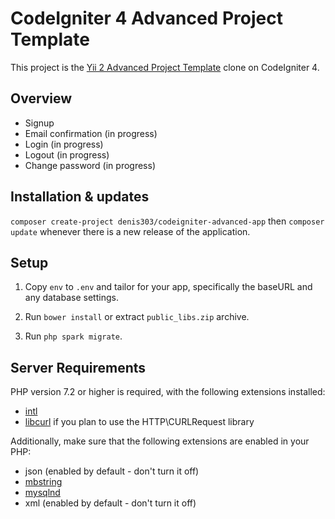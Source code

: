 # CodeIgniter 4 Advanced Project Template

This project is the [Yii 2 Advanced Project Template](https://github.com/yiisoft/yii2-app-advanced) clone on CodeIgniter 4.

## Overview

  - Signup
  - Email confirmation (in progress)
  - Login (in progress)
  - Logout (in progress)
  - Change password (in progress)

## Installation & updates

`composer create-project denis303/codeigniter-advanced-app` then `composer update` whenever
there is a new release of the application.

## Setup

1. Copy `env` to `.env` and tailor for your app, specifically the baseURL
and any database settings.

2. Run `bower install` or extract `public_libs.zip` archive. 

3. Run `php spark migrate`.

## Server Requirements

PHP version 7.2 or higher is required, with the following extensions installed: 

- [intl](http://php.net/manual/en/intl.requirements.php)
- [libcurl](http://php.net/manual/en/curl.requirements.php) if you plan to use the HTTP\CURLRequest library

Additionally, make sure that the following extensions are enabled in your PHP:

- json (enabled by default - don't turn it off)
- [mbstring](http://php.net/manual/en/mbstring.installation.php)
- [mysqlnd](http://php.net/manual/en/mysqlnd.install.php)
- xml (enabled by default - don't turn it off)
